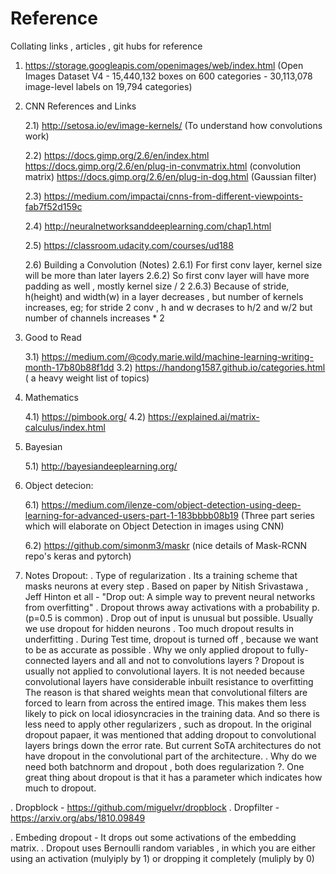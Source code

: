 # Reference
Collating links , articles , git hubs for reference

1) https://storage.googleapis.com/openimages/web/index.html
(Open Images Dataset V4 - 15,440,132 boxes on 600 categories - 30,113,078 image-level labels on 19,794 categories)

2) CNN References and Links

    2.1) http://setosa.io/ev/image-kernels/  (To understand how convolutions work)
     
    2.2) https://docs.gimp.org/2.6/en/index.html
     https://docs.gimp.org/2.6/en/plug-in-convmatrix.html    (convolution matrix)
     https://docs.gimp.org/2.6/en/plug-in-dog.html   (Gaussian filter)
     
    2.3) https://medium.com/impactai/cnns-from-different-viewpoints-fab7f52d159c
    
    2.4) http://neuralnetworksanddeeplearning.com/chap1.html
    
    2.5) https://classroom.udacity.com/courses/ud188    
    
    2.6) Building a Convolution (Notes)
    	2.6.1) For first conv layer, kernel size will be more than later layers
	2.6.2) So first conv layer will have more padding as well , mostly kernel size / 2
	2.6.3) Because of stride, h(height) and width(w) in a layer decreases , but number of kernels increases,
	       eg; for stride 2 conv , h and w decrases to h/2 and w/2
	           but number of channels increases * 2

3) Good to Read

    3.1) https://medium.com/@cody.marie.wild/machine-learning-writing-month-17b80b88f1dd                                                     3.2) https://handong1587.github.io/categories.html   ( a heavy weight list of topics)

4) Mathematics

    4.1) https://pimbook.org/
    4.2) https://explained.ai/matrix-calculus/index.html
    
5) Bayesian

    5.1) http://bayesiandeeplearning.org/
    
6) Object detecion:

    6.1) https://medium.com/ilenze-com/object-detection-using-deep-learning-for-advanced-users-part-1-183bbbb08b19
        (Three part series which will elaborate on Object Detection in images using CNN)
    
    6.2) https://github.com/simonm3/maskr  (nice details of Mask-RCNN repo's keras and pytorch)
 
 7) Notes
    Dropout:
    . Type of regularization
. Its a training scheme that masks neurons at every step
. Based on paper by Nitish Srivastawa , Jeff Hinton et all - "Drop out: A simple way to prevent neural networks from overfitting"
. Dropout throws away activations with a probability p. (p=0.5 is common)
. Drop out of input is unusual but possible. Usually we use dropout for hidden neurons
. Too much dropout results in underfitting
. During Test time, dropout is turned off , because we want to be as accurate as possible
. Why we only applied dropout to fully-connected layers and all and not to convolutions layers ?
	Dropout is usually not applied to convolutional layers. It is not needed because convolutional layers have considerable 
	inbuilt resistance to overfitting
	The reason is that shared weights mean that convolutional filters are forced to learn from across the entired image.
	This makes them less likely to pick on local idiosyncracies in the training data. And so there is less need to apply other regularizers 
	, such as dropout.
	In the original dropout papaer, it was mentioned that adding dropout to convolutional layers brings down the error rate. But current SoTA architectures
	do not have dropout in the convolutional part of the architecture. 
. Why do we need both batchnorm and dropout , both does regularization ?.
	One great thing about dropout is that it has a parameter which indicates how much to dropout.
	
. Dropblock - https://github.com/miguelvr/dropblock
. Dropfilter - https://arxiv.org/abs/1810.09849

. Embeding dropout - It drops out some activations of the embedding matrix. 
. Dropout uses Bernoulli random variables , in which you are either using an activation (mulyiply by 1) or dropping it completely (muliply by 0) 
